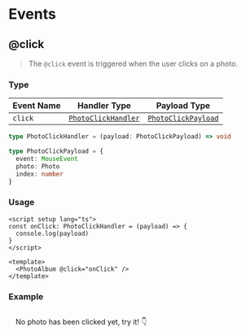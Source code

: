 <script setup lang="ts">
import { ref } from 'vue'
import type { PhotoClickHandler, PhotoClickPayload  } from '@/src/index'
const clicked = ref<PhotoClickPayload>()
const onClick: PhotoClickHandler = (payload) => {
  clicked.value = payload
}
</script>

# Events

## @click
> The `@click` event is triggered when the user clicks on a photo.

### Type

| Event Name | Handler Type | Payload Type |
| ---------- | :----------: | :----------: |
| `click` | [`PhotoClickHandler`](/appendix/type-definitions#photoclickhandler) | [`PhotoClickPayload`](/appendix/type-definitions#photoclickpayload) |

```ts
type PhotoClickHandler = (payload: PhotoClickPayload) => void

type PhotoClickPayload = {
  event: MouseEvent
  photo: Photo
  index: number
}
```

### Usage

```vue
<script setup lang="ts">
const onClick: PhotoClickHandler = (payload) => {
  console.log(payload)
}
</script>

<template>
  <PhotoAlbum @click="onClick" />
</template>
```
### Example

<div style="margin: 20px 0; padding: 10px 14px; color: var(--vp-c-text-2); border: 1px solid var(--vp-c-divider)">
  <template v-if="clicked" >
    <div>Clicked on photo index = {{ clicked?.index }} 👏👏👏</div>
    <pre style="text-wrap: wrap">{{ JSON.stringify(clicked?.photo, null, 2) }}</pre>
  </template>
  <span v-else>No photo has been clicked yet, try it! 👇</span>
</div>
<DemoPhotoAlbum layout="rows" @click="onClick" />
